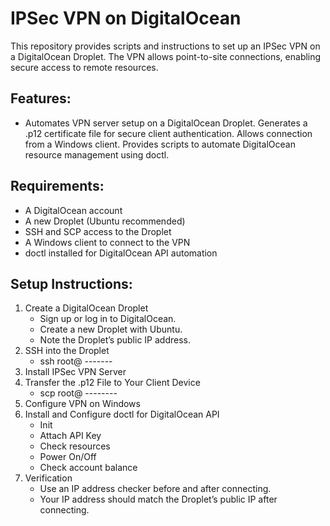 # IPSec VPN on DigitalOcean

This repository provides scripts and instructions
to set up an IPSec VPN on a DigitalOcean Droplet.
The VPN allows point-to-site connections,
enabling secure access to remote resources.

## Features:

* Automates VPN server setup on a DigitalOcean Droplet.
Generates a .p12 certificate file for secure client authentication.
Allows connection from a Windows client.
Provides scripts to automate DigitalOcean resource management using doctl.

## Requirements:

- A DigitalOcean account
- A new Droplet (Ubuntu recommended)
- SSH and SCP access to the Droplet
- A Windows client to connect to the VPN
- doctl installed for DigitalOcean API automation

## Setup Instructions:

1. Create a DigitalOcean Droplet
   - Sign up or log in to DigitalOcean.
   - Create a new Droplet with Ubuntu.
   - Note the Droplet’s public IP address.
2. SSH into the Droplet
   - ssh root@ -------
3. Install IPSec VPN Server
4. Transfer the .p12 File to Your Client Device
   - scp root@ --------
5. Configure VPN on Windows
6. Install and Configure doctl for DigitalOcean API
   - Init
   - Attach API Key
   - Check resources
   - Power On/Off
   - Check account balance
7. Verification
   - Use an IP address checker before and after connecting.
   - Your IP address should match the Droplet’s public IP after connecting.
